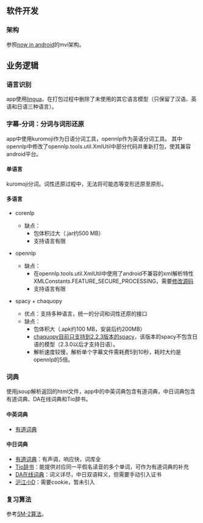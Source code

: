 ## 软件开发

### 架构

参照[now in android](https://github.com/android/nowinandroid)的mvi架构。


## 业务逻辑

### 语言识别

app使用[lingua](https://github.com/pemistahl/lingua)，在打包过程中删除了未使用的其它语言模型（只保留了汉语、英语和日语三种语言）。

### 字幕-分词：分词与词形还原

app中使用kuromoji作为日语分词工具，opennlp作为英语分词工具。
其中opennlp中修改了opennlp.tools.util.XmlUtil中部分代码并重新打包，使其兼容android平台。

#### 单语言

kuromoji分词。词性还原过程中，无法将可能态等变形还原至原形。

#### 多语言

- corenlp
  - 缺点：
    - 包体积过大（.jar约500 MB）
    - 支持语言有限

- opennlp
  - 缺点：
    - 在opennlp.tools.util.XmlUtil中使用了android不兼容的xml解析特性XMLConstants.FEATURE_SECURE_PROCESSING，需要[修改源码](https://stackoverflow.com/questions/47243013)
    - 支持语言有限

- spacy + chaquopy
  - 优点：支持多种语言，统一的分词和词性还原的接口
  - 缺点：
    - 包体积大（.apk约100 MB，安装后约200MB）
    - [chaquopy目前只支持到2.2.3版本的spacy](https://github.com/chaquo/chaquopy/issues/639)，该版本的spacy不包含日语的模型（2.3.0以后才支持日语）。
    - 解析速度较慢，解析单个字幕文件需耗费5到10秒，耗时大约是opennlp的5倍。

### 词典

使用jsoup解析返回的html文件，app中的中英词典包含有道词典，中日词典包含有道词典、DA在线词典和Tio辞书。

#### 中英词典

- [有道词典](https://www.youdao.com/)

#### 中日词典

- [有道词典](https://www.youdao.com/)：有声调，响应快，词库全
- [Tio辞书](https://tio.freemdict.com/)：能提供对应同一平假名读音的多个单词，可作为有道词典的补充
- [DA在线词典](https://dict.asia/)：词义详尽，中日双语释义，但需要手动引入证书
- [沪江小D](https://dict.hjenglish.com/)：需要cookie，暂未引入

### 复习算法

参考[SM-2算法](https://faqs.ankiweb.net/what-spaced-repetition-algorithm.html)。